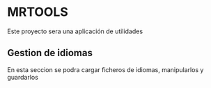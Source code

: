 # MRTOOLS

Este proyecto sera una aplicación de utilidades

## Gestion de idiomas
En esta seccion se podra cargar ficheros de idiomas, manipularlos y guardarlos


